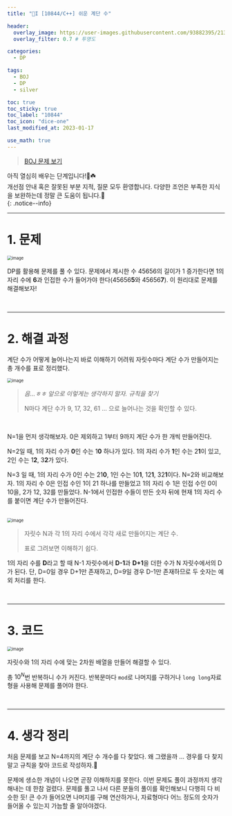 ```yaml
---
title: "🤍I [10844/C++] 쉬운 계단 수"

header:
  overlay_image: https://user-images.githubusercontent.com/93882395/213092483-b812a2eb-767a-4df0-9be1-13e8fc82239f.png
  overlay_filter: 0.7 # 투명도

categories:
  - DP

tags:
  - BOJ
  - DP
  - silver

toc: true
toc_sticky: true
toc_label: "10844"
toc_icon: "dice-one"
last_modified_at: 2023-01-17

use_math: true
---
```




> [BOJ 문제 보기](https://www.acmicpc.net/problem/10844)



아직 열심히 배우는 단계입니다!🐣☘️<br>개선점 안내 혹은 잘못된 부분 지적, 질문 모두 환영합니다. 다양한 조언은 부족한 지식을 보완하는데 정말 큰 도움이 됩니다.🥰<br>
{: .notice--info}

---

# 1. 문제

<img src="https://user-images.githubusercontent.com/93882395/213092553-f5d8eec5-7f83-49f5-bb64-7748749cb0a6.png" alt="image" style="zoom:67%;" /> 



<br>

DP를 활용해 문제를 풀 수 있다. 문제에서 제시한 수 45656의 길이가 1 증가한다면 1의 자리 수에 **6**과 인접한 수가 들어가야 한다(45656**5**와 45656**7**). 이 원리대로 문제를 해결해보자!

<br>

---

# 2. 해결 과정



계단 수가 어떻게 늘어나는지 바로 이해하기 어려워 자릿수마다 계단 수가 만들어지는 총 개수를 표로 정리했다.

<img src="https://user-images.githubusercontent.com/93882395/213103071-26d8497d-c090-461c-b456-202dbb985f0d.png" alt="image" style="zoom:67%;" /> 

>   *음...ㅎㅎ 앞으로 이렇게는 생각하지 말자. 규칙을 찾기*
>
>   N마다 계단 수가 9, 17, 32, 61 ... 으로 늘어나는 것을 확인할 수 있다.

<br>

N=1을 먼저 생각해보자. 0은 제외하고 1부터 9까지 계단 수가 한 개씩 만들어진다.

N=2일 때, 1의 자리 수가 **0**인 수는 1**0** 하나가 있다. 1의 자리 수가 **1**인 수는 2**1**이 있고, 2인 수는 1**2**, 3**2**가 있다. 

N=3 일 때, 1의 자리 수가 0인 수는 21**0**, 1인 수는 10**1**, 12**1**, 32**1**이다. N=2와 비교해보자. 1의 자리 수 0은 인접 수인 1이 21 하나를 만들었고 1의 자리 수 1은 인접 수인 0이 10을, 2가 12, 32를 만들었다. N-1에서 인접한 수들이 만든 숫자 뒤에 현재 1의 자리 수를 붙이면 계단 수가 만들어진다.

<br>

<img src="https://user-images.githubusercontent.com/93882395/213102918-1a01ba05-adbf-45b9-a2e9-8db590d0af3b.png" alt="image" style="zoom: 67%;" /> 

>   자릿수 N과 각 1의 자리 수에서 각각 새로 만들어지는 계단 수.
>
>   표로 그려보면 이해하기 쉽다.

1의 자리 수를 **D**라고 할 때 N-1 자릿수에서 **D-1**과 **D+1**을 더한 수가 N 자릿수에서의 D가 된다. 단, D=0일 경우 D+1만 존재하고, D=9일 경우 D-1만 존재하므로 두 숫자는 예외 처리를 한다.

<br>

---

# 3. 코드

<script src="https://gist.github.com/yj59/710c4fb7b4cbfbe24b47d419b67d5fd8.js"></script>

<img src="https://user-images.githubusercontent.com/93882395/213104476-e6040415-ba94-4246-8e7e-cd8ac41d3f44.png" alt="image" style="zoom: 67%;" />  

자릿수와 1의 자리 수에 맞는 2차원 배열을 만들어 해결할 수 있다.

총 $10^{N}$번 반복하니 수가 커진다. 반복문마다 `mod`로 나머지를 구하거나 `long long`자료형을 사용해 문제를 풀어야 한다.

<br>

---

# 4. 생각 정리

처음 문제를 보고 N=4까지의 계단 수 개수를 다 찾았다. 왜 그랬을까 ... 경우를 다 찾지 말고 규칙을 찾아 코드로 작성하자.🥲

문제에 생소한 개념이 나오면 곧장 이해하지를 못한다. 이번 문제도 풀이 과정까지 생각해내는 데 한참 걸렸다. 문제를 풀고 나서 다른 분들의 풀이를 확인해보니 다행히 다 비슷한 듯! 큰 수가 들어오면 나머지를 구해 연산하거나, 자료형마다 어느 정도의 숫자가 들어올 수 있는지 가늠할 줄 알아야겠다.